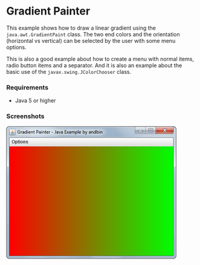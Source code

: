 # Gradient Painter

This example shows how to draw a linear gradient using the `java.awt.GradientPaint`
class. The two end colors and the orientation (horizontal vs vertical) can be
selected by the user with some menu options.

This is also a good example about how to create a menu with normal items, radio
button items and a separator. And it is also an example about the basic use of
the `javax.swing.JColorChooser` class.

### Requirements

* Java 5 or higher

### Screenshots

![Screenshot 1](screenshot-01.png "Screenshot 1")
